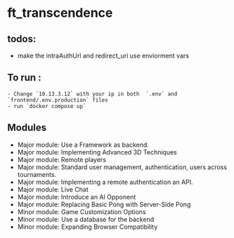 # ft_transcendence

## todos:
- make the intraAuthUrl and redirect_uri use enviorment vars
## To run :
    - Change `10.13.3.12` with your ip in both  `.env` and `frontend/.env.production` files
    - run `docker compose up`

## Modules

- Major module: Use a Framework as backend.
- Major module: Implementing Advanced 3D Techniques
- Major module: Remote players
- Major module: Standard user management, authentication, users across tournaments.
- Major module: Implementing a remote authentication an API.
- Major module: Live Chat
- Major module: Introduce an AI Opponent
- Major module: Replacing Basic Pong with Server-Side Pong
- Minor module: Game Customization Options
- Minor module: Use a database for the backend
- Minor module: Expanding Browser Compatibility